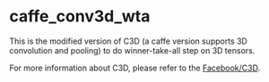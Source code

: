 # caffe_conv3d_wta

This is the modified version of C3D (a caffe version supports 3D convolution and pooling) to do winner-take-all step on 3D tensors.

For more information about C3D, please refer to the [Facebook/C3D](https://github.com/facebook/C3D.git).<br/>

